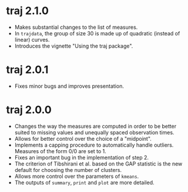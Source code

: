# traj 2.1.0

-   Makes substantial changes to the list of measures.
-   In `trajdata`, the group of size 30 is made up of quadratic (instead of linear) curves.
-   Introduces the vignette "Using the traj package".

# traj 2.0.1

-   Fixes minor bugs and improves presentation.

# traj 2.0.0

-   Changes the way the measures are computed in order to be better suited to missing values and unequally spaced observation times.
-   Allows for better control over the choice of a "midpoint".
-   Implements a capping procedure to automatically handle outliers. Measures of the form 0/0 are set to 1.
-   Fixes an important bug in the implementation of step 2.
-   The criterion of Tibshirani et al. based on the GAP statistic is the new default for choosing the number of clusters.
-   Allows more control over the parameters of `kmeans`.
-   The outputs of `summary`, `print` and `plot` are more detailed.
